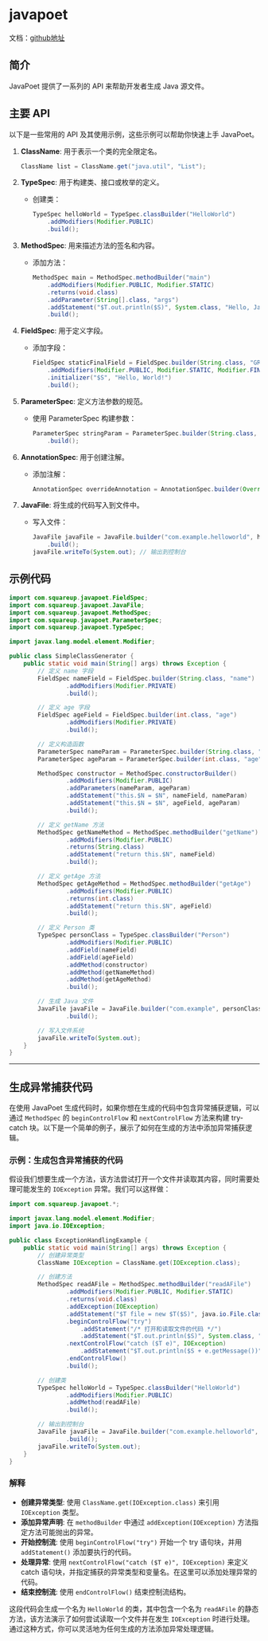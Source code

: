 # javapoet

文档：[github地址](https://github.com/square/javapoet/blob/master/README.md?spm=5176.28103460.0.0.297c5d27mSNjEz&file=README.md)

## 简介

JavaPoet 提供了一系列的 API 来帮助开发者生成 Java 源文件。

## 主要 API

以下是一些常用的 API 及其使用示例，这些示例可以帮助你快速上手 JavaPoet。

1. **ClassName**: 用于表示一个类的完全限定名。

   ```java
   ClassName list = ClassName.get("java.util", "List");
   ```

2. **TypeSpec**: 用于构建类、接口或枚举的定义。
   - 创建类：

     ```java
     TypeSpec helloWorld = TypeSpec.classBuilder("HelloWorld")
         .addModifiers(Modifier.PUBLIC)
         .build();
     ```

3. **MethodSpec**: 用来描述方法的签名和内容。
   - 添加方法：

     ```java
     MethodSpec main = MethodSpec.methodBuilder("main")
         .addModifiers(Modifier.PUBLIC, Modifier.STATIC)
         .returns(void.class)
         .addParameter(String[].class, "args")
         .addStatement("$T.out.println($S)", System.class, "Hello, JavaPoet!")
         .build();
     ```

4. **FieldSpec**: 用于定义字段。
   - 添加字段：

     ```java
     FieldSpec staticFinalField = FieldSpec.builder(String.class, "GREETING")
         .addModifiers(Modifier.PUBLIC, Modifier.STATIC, Modifier.FINAL)
         .initializer("$S", "Hello, World!")
         .build();
     ```

5. **ParameterSpec**: 定义方法参数的规范。
   - 使用 ParameterSpec 构建参数：

     ```java
     ParameterSpec stringParam = ParameterSpec.builder(String.class, "message")
         .build();
     ```

6. **AnnotationSpec**: 用于创建注解。
   - 添加注解：

     ```java
     AnnotationSpec overrideAnnotation = AnnotationSpec.builder(Override.class).build();
     ```

7. **JavaFile**: 将生成的代码写入到文件中。
   - 写入文件：

     ```java
     JavaFile javaFile = JavaFile.builder("com.example.helloworld", helloWorld)
         .build();
     javaFile.writeTo(System.out); // 输出到控制台
     ```

## 示例代码

```java
import com.squareup.javapoet.FieldSpec;
import com.squareup.javapoet.JavaFile;
import com.squareup.javapoet.MethodSpec;
import com.squareup.javapoet.ParameterSpec;
import com.squareup.javapoet.TypeSpec;

import javax.lang.model.element.Modifier;

public class SimpleClassGenerator {
    public static void main(String[] args) throws Exception {
        // 定义 name 字段
        FieldSpec nameField = FieldSpec.builder(String.class, "name")
                .addModifiers(Modifier.PRIVATE)
                .build();

        // 定义 age 字段
        FieldSpec ageField = FieldSpec.builder(int.class, "age")
                .addModifiers(Modifier.PRIVATE)
                .build();

        // 定义构造函数
        ParameterSpec nameParam = ParameterSpec.builder(String.class, "name").build();
        ParameterSpec ageParam = ParameterSpec.builder(int.class, "age").build();

        MethodSpec constructor = MethodSpec.constructorBuilder()
                .addModifiers(Modifier.PUBLIC)
                .addParameters(nameParam, ageParam)
                .addStatement("this.$N = $N", nameField, nameParam)
                .addStatement("this.$N = $N", ageField, ageParam)
                .build();

        // 定义 getName 方法
        MethodSpec getNameMethod = MethodSpec.methodBuilder("getName")
                .addModifiers(Modifier.PUBLIC)
                .returns(String.class)
                .addStatement("return this.$N", nameField)
                .build();

        // 定义 getAge 方法
        MethodSpec getAgeMethod = MethodSpec.methodBuilder("getAge")
                .addModifiers(Modifier.PUBLIC)
                .returns(int.class)
                .addStatement("return this.$N", ageField)
                .build();

        // 定义 Person 类
        TypeSpec personClass = TypeSpec.classBuilder("Person")
                .addModifiers(Modifier.PUBLIC)
                .addField(nameField)
                .addField(ageField)
                .addMethod(constructor)
                .addMethod(getNameMethod)
                .addMethod(getAgeMethod)
                .build();

        // 生成 Java 文件
        JavaFile javaFile = JavaFile.builder("com.example", personClass)
                .build();

        // 写入文件系统
        javaFile.writeTo(System.out);
    }
}
```

---

## 生成异常捕获代码

在使用 JavaPoet 生成代码时，如果你想在生成的代码中包含异常捕获逻辑，可以通过 `MethodSpec` 的 `beginControlFlow` 和 `nextControlFlow` 方法来构建 try-catch 块。以下是一个简单的例子，展示了如何在生成的方法中添加异常捕获逻辑。

### 示例：生成包含异常捕获的代码

假设我们想要生成一个方法，该方法尝试打开一个文件并读取其内容，同时需要处理可能发生的 `IOException` 异常。我们可以这样做：

```java
import com.squareup.javapoet.*;

import javax.lang.model.element.Modifier;
import java.io.IOException;

public class ExceptionHandlingExample {
    public static void main(String[] args) throws Exception {
        // 创建异常类型
        ClassName IOException = ClassName.get(IOException.class);

        // 创建方法
        MethodSpec readAFile = MethodSpec.methodBuilder("readAFile")
                .addModifiers(Modifier.PUBLIC, Modifier.STATIC)
                .returns(void.class)
                .addException(IOException)
                .addStatement("$T file = new $T($S)", java.io.File.class, java.io.File.class, "example.txt")
                .beginControlFlow("try")
                    .addStatement("/* 打开和读取文件的代码 */")
                    .addStatement("$T.out.println($S)", System.class, "File read successfully.")
                .nextControlFlow("catch ($T e)", IOException)
                    .addStatement("$T.out.println($S + e.getMessage())", System.class, "Failed to read the file: ")
                .endControlFlow()
                .build();

        // 创建类
        TypeSpec helloWorld = TypeSpec.classBuilder("HelloWorld")
                .addModifiers(Modifier.PUBLIC)
                .addMethod(readAFile)
                .build();

        // 输出到控制台
        JavaFile javaFile = JavaFile.builder("com.example.helloworld", helloWorld)
                .build();
        javaFile.writeTo(System.out);
    }
}
```

### 解释

- **创建异常类型**: 使用 `ClassName.get(IOException.class)` 来引用 `IOException` 类型。
- **添加异常声明**: 在 `methodBuilder` 中通过 `addException(IOException)` 方法指定方法可能抛出的异常。
- **开始控制流**: 使用 `beginControlFlow("try")` 开始一个 try 语句块，并用 `addStatement()` 添加要执行的代码。
- **处理异常**: 使用 `nextControlFlow("catch ($T e)", IOException)` 来定义 catch 语句块，并指定捕获的异常类型和变量名。在这里可以添加处理异常的代码。
- **结束控制流**: 使用 `endControlFlow()` 结束控制流结构。

这段代码会生成一个名为 `HelloWorld` 的类，其中包含一个名为 `readAFile` 的静态方法，该方法演示了如何尝试读取一个文件并在发生 `IOException` 时进行处理。通过这种方式，你可以灵活地为任何生成的方法添加异常处理逻辑。
